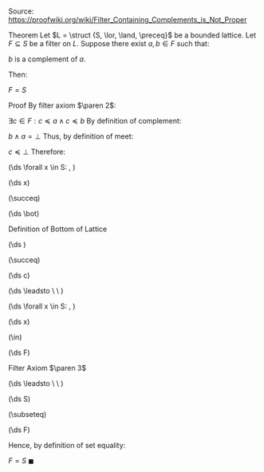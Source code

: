 # 

Source: https://proofwiki.org/wiki/Filter_Containing_Complements_is_Not_Proper

Theorem
Let $L = \struct {S, \lor, \land, \preceq}$ be a bounded lattice.
Let $F \subseteq S$ be a filter on $L$.
Suppose there exist $a, b \in F$ such that:

$b$ is a complement of $a$.

Then:

$F = S$


Proof
By filter axiom $\paren 2$:

$\exists c \in F: c \preceq a \land c \preceq b$
By definition of complement:

$b \land a = \bot$
Thus, by definition of meet:

$c \preceq \bot$
Therefore:










\(\ds \forall x \in S: \, \)



\(\ds x\)

\(\succeq\)







\(\ds \bot\)





Definition of Bottom of Lattice














\(\ds \)

\(\succeq\)







\(\ds c\)














\(\ds \leadsto \ \ \)

\(\ds \forall x \in S: \, \)



\(\ds x\)

\(\in\)







\(\ds F\)





Filter Axiom $\paren 3$








\(\ds \leadsto \ \ \)





\(\ds S\)

\(\subseteq\)







\(\ds F\)









Hence, by definition of set equality:

$F = S$
$\blacksquare$





